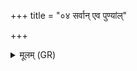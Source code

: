 +++
title = "०४ सर्वान् एव पुण्यांल्"

+++
<details><summary>मूलम् (GR)</summary>

सर्वान् एव पुण्याँल् लोकान् अव रुन्धे सर्वाश् च देवता  
यः (…) ॥ +++(see 17.27.4b)+++
</details>